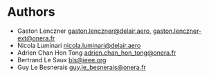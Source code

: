# Authors

- Gaston Lenczner <gaston.lenczner@delair.aero>, <gaston.lenczner-ext@onera.fr>
- Nicola Luminari <nicola.luminari@delair.aero>
- Adrien Chan Hon Tong <adrien.chan_hon_tong@onera.fr>
- Bertrand Le Saux <bls@ieee.org>
- Guy Le Besnerais <guy.le_besnerais@onera.fr>
